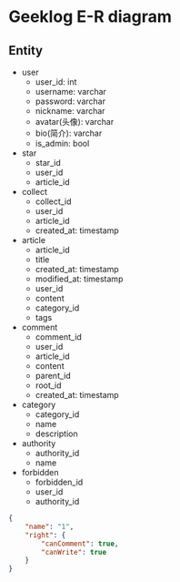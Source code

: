 # Geeklog E-R diagram 

## Entity

- user
  - user_id: int
  - username: varchar
  - password: varchar
  - nickname: varchar
  - avatar(头像): varchar
  - bio(简介): varchar　
  - is_admin: bool
- star
  - star_id
  - user_id
  - article_id
- collect
  - collect_id
  - user_id
  - article_id
  - created_at: timestamp
- article
  - article_id
  - title
  - created_at: timestamp
  - modified_at: timestamp
  - user_id
  - content
  - category_id
  - tags
- comment
  - comment_id
  - user_id
  - article_id
  - content
  - parent_id
  - root_id
  - created_at: timestamp
- category
  - category_id
  - name
  - description
- authority
  - authority_id
  - name
- forbidden
  - forbidden_id
  - user_id
  - authority_id

```json
{
    "name": "1",
    "right": {
        "canComment": true,
        "canWrite": true
    }
}
```
